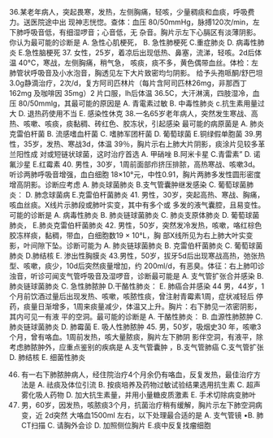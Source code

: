 36.某老年病人，突起畏寒，发热，左侧胸痛，轻咳，少量稠痰和血痰，呼吸费力。送医院途中出
现神志恍惚。查体：血压 80/50mmHg，脉搏120次/min，左下肺呼吸音低，有细湿啰音；心音低，无
杂音。胸片示左下心膈区有淡薄阴影。你认为最可能的诊断是
A. 急性心肌梗死， B. 急性肺梗死 C.重症肺炎
D. 病毒性肺炎 E.急性脑梗死
37. 女性，25岁，着凉后出现低热、鼻塞，流涕，轻咳。2d后体温 40°C，寒战，左侧胸痛，稍气急，
咳痰，痰不多，黄色偶带血丝。体检：左肺管状呼吸音及小水泡音，胸透见左下大片致密均匀阴影。
给予头孢哌酮/舒巴坦3.0g静滴治疗，2次/d，复方阿司匹林片（每片含阿司匹林26mg，非那西丁
162mg 及咖啡因 35mg）2 片口服，lh后体温 36.5C，大汗淋漓，四肢湿冷，血压 80/50mmlg，其最可能的原因是
A. 青電素过敏 B. 中毒性肺炎 c.抗生素用量过大
D. 退热药使用不当 E. 感染性休克
38.一名65岁老年病人，突然发生寒战、高热、咳嗽、咳痰，痰黏稠、砖红色、胶冻状，引起感染
最可能的病原菌是
A. 肺炎克雷伯杆菌 B. 流感嗜血杆菌 C. 嗜肺军团杆菌
D. 葡萄球菌 E.铜绿假单胞菌
39.男性，35岁，发热、寒战3d，体温 39％，胸片示右上肺大片阴影，痰涂片见较多革兰阳性成
对或短链状球菌，这时治疗首选
A. 甲硝唑 B.阿米卡星 C.青雷素”
D. 诺氟沙星 E.红霉素
40. 男性，30岁，1周前面部疖挤压排脓，高热寒战、咳嗽3d。听诊两肺呼吸音增强，血白细胞
18×10°元，中性0.91，胸片两肺多发性圆形密度增高阴影。诊断应考虑
A. 肺炎球菌肺炎 B.支气管囊肿继发感染
C. 葡萄球菌肺炎： D. 肺念球菌病
E.克雷伯杆菌肺炎
41. 男性，30岁，突起高热、寒战、胸痛，咳血丝痰。X线片示肺段或肺叶实变，其中有多个或
多发的液气囊腔，且易变性。可能的诊断是
A. 病毒性肺炎 B. 肺炎链球菌肺炎
C. 肺炎支原体肺炎 D. 葡萄球菌肺炎，
E.肺炎克雷伯杆菌肺炎
42. 男性，50岁，突然发冷发热，咳嗽，咯红棕色胶冻样痰，黏稠，带血，白细胞数19 × 10°L，胸
部X线所见为右上肺大叶实变影，叶间隙下坠。诊断可能为
A. 肺炎链球菌肺炎 B. 克雷伯杆菌肺炎
C. 葡萄球菌肺炎 D.肺结核
E. 渗出性胸膜炎
43.男性，50岁，拔牙5d后出现寒战高热，弛张热型、咳嗽，痰少，10d后突然痰量增加，约
200ml/d，有恶臭。体征：右上肺叩诊浊音，听诊可闻支气管呼吸音及湿啰音，诊断最可能是
A. 支气管扩张合并感染 B. 肺炎链球菌肺炎
C. 急性肺脓肿 D.干酪性肺炎：
E. 肺癌合并感染
44 男，44岁，1个月前饮酒过量后出现发热、咳嗽，咳脓性痰，曾注射青霉素1周，症状减轻后
停药，痰量日渐增多，1周来痰量减少，体温又上升。胸片：右下肺见一浓密阴影，其内可见一有液
平的空洞。最可能的诊断是
A. 干酪性肺炎： B. 血源性肺脓肿 C. 肺炎链球菌肺炎
D. 肺霉菌 E. 吸人性肺脓肿
45. 男，50岁，吸烟史30 年，咳嗽3个月，曾有咯血。1周前发热，咳大量脓痰，胸片左下肺阴
影伴空洞，有液平，除考虑肺脓肿外，应重点鉴别的疾病是
A.支气管囊肿 ，B.支气管肺癌 C.支气管扩张
D. 肺结核 E. 细菌性肺炎

46. 有一右下肺脓肿病人，经住院治疗4个月余仍有咯血，反复发热，最佳治疗方法是
A. 祛痰及体位引流
B. 按痰培养及药物过敏试验结果选用抗生素
C. 超声雾化吸人药物
D. 加大抗生素量，并用小量糖皮质激素
E. 手术切除病变肺叶
47. 男，60岁，因发热，咳脓痰3个月，抗菌治疗稍有缓解，胸片示左下肺空洞病变，近 2d突然
大咯血1500ml 左右，以下处理最合适的是
A. 支气管镜 •B. 肺 CT扫描 C. 请胸外会诊
D. 加照侧位胸片 E.痰中反复找瘤细胞